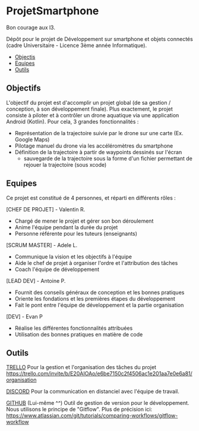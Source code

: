 # ProjetSmartphone

Bon courage aux l3.

Dépôt pour le projet de Développement sur smartphone et objets connectés (cadre Universitaire - Licence 3ème année Informatique).

- [Objectis](#objectifs)
- [Equipes](#equipes)
- [Outils](#outils)

## Objectifs
L'objectif du projet est d'accomplir un projet global (de sa gestion / conception, à son développement finale).
Plus exactement, le projet consiste à piloter et à contrôler un drone aquatique via une application Android (Kotlin).
Pour cela, 3 grandes fonctionnalités :
- Représentation de la trajectoire suivie par le drone sur une carte (Ex. Google Maps)
- Pilotage manuel du drone via les accéléromètres du smartphone
- Définition de la trajectoire à partir de waypoints dessinés sur l'écran
  - sauvegarde de la trajectoire sous la forme d'un fichier permettant de rejouer la trajectoire (sous xcode)

## Equipes
Ce projet est constitué de 4 personnes, et réparti en différents rôles :

[CHEF DE PROJET] - Valentin R.
- Chargé de mener le projet et gérer son bon déroulement
- Anime l'équipe pendant la durée du projet
- Personne référente pour les tuteurs (enseignants)

[SCRUM MASTER] - Adele L.
- Communique la vision et les objectifs à l'équipe
- Aide le chef de projet à organiser l'ordre et l'attribution des tâches
- Coach l'équipe de développement

[LEAD DEV] - Antoine P.
- Fournit des conseils généraux de conception et les bonnes pratiques
- Oriente les fondations et les premières étapes du développement
- Fait le pont entre l'équipe de développement et la partie organisation

[DEV] - Evan P
- Réalise les différentes fonctionnalités attribuées
- Utilisation des bonnes pratiques en matière de code


## Outils
[TRELLO](https://trello.com)
Pour la gestion et l'organisation des tâches du projet
https://trello.com/invite/b/E20AIOAo/e6be7150c2f4506ac1e201aa7e0e6a81/organisation

[DISCORD](https://discord.com)
Pour la communication en distanciel avec l'équipe de travail.

[GITHUB](https://github.com)
(Lui-même ^^) Outil de gestion de version pour le développement.
Nous utilisons le principe de "Gitflow". Plus de précision ici:
https://www.atlassian.com/git/tutorials/comparing-workflows/gitflow-workflow
